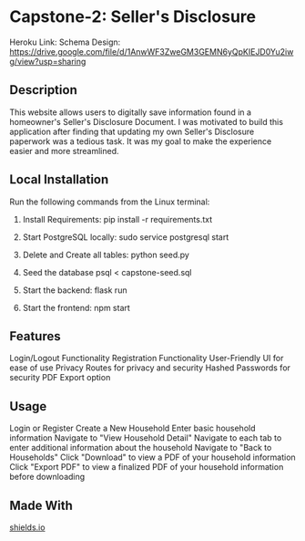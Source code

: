 # Capstone-2: Seller's Disclosure
Heroku Link:
Schema Design: https://drive.google.com/file/d/1AnwWF3ZweGM3GEMN6yQpKIEJD0Yu2iwg/view?usp=sharing

## Description
This website allows users to digitally save information found in a homeowner's Seller's Disclosure Document.
I was motivated to build this application after finding that updating my own Seller's Disclosure paperwork was a tedious task.
It was my goal to make the experience easier and more streamlined.

## Local Installation
Run the following commands from the Linux terminal:

1.  Install Requirements:
    pip install -r requirements.txt

2.  Start PostgreSQL locally:
    sudo service postgresql start

3.  Delete and Create all tables:
    python seed.py

4.  Seed the database
    psql < capstone-seed.sql

5.  Start the backend:
    flask run

6.  Start the frontend:
    npm start

## Features
Login/Logout Functionality
Registration Functionality
User-Friendly UI for ease of use
Privacy Routes for privacy and security
Hashed Passwords for security
PDF Export option

## Usage
Login or Register
Create a New Household
Enter basic household information
Navigate to "View Household Detail"
Navigate to each tab to enter additional information about the household
Navigate to "Back to Households"
Click "Download" to view a PDF of your household information
Click "Export PDF" to view a finalized PDF of your household information before downloading

## Made With
[shields.io](https://img.shields.io/badge/Python-FFD43B?style=for-the-badge&logo=python&logoColor=blue)